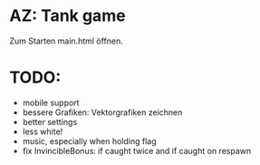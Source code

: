 # AZ: Tank game

Zum Starten main.html öffnen.


# TODO:
- mobile support
- bessere Grafiken: Vektorgrafiken zeichnen
- better settings
- less white!
- music, especially when holding flag
- fix InvincibleBonus: if caught twice and if caught on respawn
